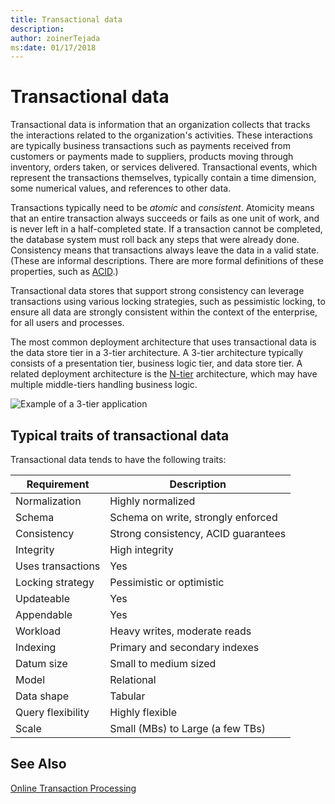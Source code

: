 ```yaml
---
title: Transactional data
description: 
author: zoinerTejada
ms:date: 01/17/2018
---
```


# Transactional data

Transactional data is information that an organization collects that tracks the interactions related to the organization's activities. These interactions are typically business transactions such as payments received from customers or payments made to suppliers, products moving through inventory, orders taken, or services delivered. Transactional events, which represent the transactions themselves, typically contain a time dimension, some numerical values, and references to other data. 

Transactions typically need to be *atomic* and *consistent*. Atomicity means that an entire transaction always succeeds or fails as one unit of work, and is never left in a half-completed state. If a transaction cannot be completed, the database system must roll back any steps that were already done. Consistency means that transactions always leave the data in a valid state. (These are informal descriptions. There are more formal definitions of these properties, such as [ACID](https://en.wikipedia.org/wiki/ACID).)

Transactional data stores that support strong consistency can leverage transactions using various locking strategies, such as pessimistic locking, to ensure all data are strongly consistent within the context of the enterprise, for all users and processes. 

The most common deployment architecture that uses transactional data is the data store tier in a 3-tier architecture. A 3-tier architecture typically consists of a presentation tier, business logic tier, and data store tier. A related deployment architecture is the [N-tier](/azure/architecture/guide/architecture-styles/n-tier) architecture, which may have multiple middle-tiers handling business logic.

![Example of a 3-tier application](./images/three-tier-application.png)

## Typical traits of transactional data

Transactional data tends to have the following traits:

| Requirement | Description |
| --- | --- |
| Normalization | Highly normalized |
| Schema | Schema on write, strongly enforced|
| Consistency | Strong consistency, ACID guarantees |
| Integrity | High integrity |
| Uses transactions | Yes |
| Locking strategy | Pessimistic or optimistic|
| Updateable | Yes |
| Appendable | Yes |
| Workload | Heavy writes, moderate reads |
| Indexing | Primary and secondary indexes |
| Datum size | Small to medium sized |
| Model | Relational |
| Data shape | Tabular |
| Query flexibility | Highly flexible |
| Scale | Small (MBs) to Large (a few TBs) | 

## See Also

[Online Transaction Processing](../scenarios/online-transaction-processing.md)